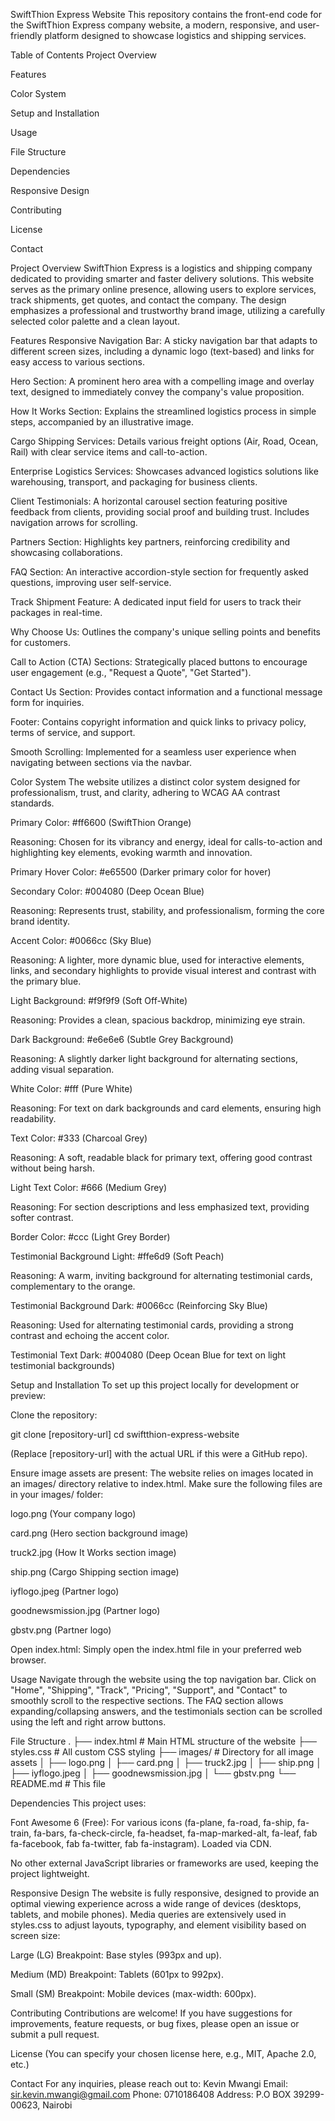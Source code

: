 SwiftThion Express Website
This repository contains the front-end code for the SwiftThion Express company website, a modern, responsive, and user-friendly platform designed to showcase logistics and shipping services.

Table of Contents
Project Overview

Features

Color System

Setup and Installation

Usage

File Structure

Dependencies

Responsive Design

Contributing

License

Contact

Project Overview
SwiftThion Express is a logistics and shipping company dedicated to providing smarter and faster delivery solutions. This website serves as the primary online presence, allowing users to explore services, track shipments, get quotes, and contact the company. The design emphasizes a professional and trustworthy brand image, utilizing a carefully selected color palette and a clean layout.

Features
Responsive Navigation Bar: A sticky navigation bar that adapts to different screen sizes, including a dynamic logo (text-based) and links for easy access to various sections.

Hero Section: A prominent hero area with a compelling image and overlay text, designed to immediately convey the company's value proposition.

How It Works Section: Explains the streamlined logistics process in simple steps, accompanied by an illustrative image.

Cargo Shipping Services: Details various freight options (Air, Road, Ocean, Rail) with clear service items and call-to-action.

Enterprise Logistics Services: Showcases advanced logistics solutions like warehousing, transport, and packaging for business clients.

Client Testimonials: A horizontal carousel section featuring positive feedback from clients, providing social proof and building trust. Includes navigation arrows for scrolling.

Partners Section: Highlights key partners, reinforcing credibility and showcasing collaborations.

FAQ Section: An interactive accordion-style section for frequently asked questions, improving user self-service.

Track Shipment Feature: A dedicated input field for users to track their packages in real-time.

Why Choose Us: Outlines the company's unique selling points and benefits for customers.

Call to Action (CTA) Sections: Strategically placed buttons to encourage user engagement (e.g., "Request a Quote", "Get Started").

Contact Us Section: Provides contact information and a functional message form for inquiries.

Footer: Contains copyright information and quick links to privacy policy, terms of service, and support.

Smooth Scrolling: Implemented for a seamless user experience when navigating between sections via the navbar.

Color System
The website utilizes a distinct color system designed for professionalism, trust, and clarity, adhering to WCAG AA contrast standards.

Primary Color: #ff6600 (SwiftThion Orange)

Reasoning: Chosen for its vibrancy and energy, ideal for calls-to-action and highlighting key elements, evoking warmth and innovation.

Primary Hover Color: #e65500 (Darker primary color for hover)

Secondary Color: #004080 (Deep Ocean Blue)

Reasoning: Represents trust, stability, and professionalism, forming the core brand identity.

Accent Color: #0066cc (Sky Blue)

Reasoning: A lighter, more dynamic blue, used for interactive elements, links, and secondary highlights to provide visual interest and contrast with the primary blue.

Light Background: #f9f9f9 (Soft Off-White)

Reasoning: Provides a clean, spacious backdrop, minimizing eye strain.

Dark Background: #e6e6e6 (Subtle Grey Background)

Reasoning: A slightly darker light background for alternating sections, adding visual separation.

White Color: #fff (Pure White)

Reasoning: For text on dark backgrounds and card elements, ensuring high readability.

Text Color: #333 (Charcoal Grey)

Reasoning: A soft, readable black for primary text, offering good contrast without being harsh.

Light Text Color: #666 (Medium Grey)

Reasoning: For section descriptions and less emphasized text, providing softer contrast.

Border Color: #ccc (Light Grey Border)

Testimonial Background Light: #ffe6d9 (Soft Peach)

Reasoning: A warm, inviting background for alternating testimonial cards, complementary to the orange.

Testimonial Background Dark: #0066cc (Reinforcing Sky Blue)

Reasoning: Used for alternating testimonial cards, providing a strong contrast and echoing the accent color.

Testimonial Text Dark: #004080 (Deep Ocean Blue for text on light testimonial backgrounds)

Setup and Installation
To set up this project locally for development or preview:

Clone the repository:

git clone [repository-url]
cd swiftthion-express-website

(Replace [repository-url] with the actual URL if this were a GitHub repo).

Ensure image assets are present:
The website relies on images located in an images/ directory relative to index.html. Make sure the following files are in your images/ folder:

logo.png (Your company logo)

card.png (Hero section background image)

truck2.jpg (How It Works section image)

ship.png (Cargo Shipping section image)

iyflogo.jpeg (Partner logo)

goodnewsmission.jpg (Partner logo)

gbstv.png (Partner logo)

Open index.html:
Simply open the index.html file in your preferred web browser.

Usage
Navigate through the website using the top navigation bar. Click on "Home", "Shipping", "Track", "Pricing", "Support", and "Contact" to smoothly scroll to the respective sections. The FAQ section allows expanding/collapsing answers, and the testimonials section can be scrolled using the left and right arrow buttons.

File Structure
.
├── index.html          # Main HTML structure of the website
├── styles.css          # All custom CSS styling
├── images/             # Directory for all image assets
│   ├── logo.png
│   ├── card.png
│   ├── truck2.jpg
│   ├── ship.png
│   ├── iyflogo.jpeg
│   ├── goodnewsmission.jpg
│   └── gbstv.png
└── README.md           # This file

Dependencies
This project uses:

Font Awesome 6 (Free): For various icons (fa-plane, fa-road, fa-ship, fa-train, fa-bars, fa-check-circle, fa-headset, fa-map-marked-alt, fa-leaf, fab fa-facebook, fab fa-twitter, fab fa-instagram). Loaded via CDN.

No other external JavaScript libraries or frameworks are used, keeping the project lightweight.

Responsive Design
The website is fully responsive, designed to provide an optimal viewing experience across a wide range of devices (desktops, tablets, and mobile phones). Media queries are extensively used in styles.css to adjust layouts, typography, and element visibility based on screen size:

Large (LG) Breakpoint: Base styles (993px and up).

Medium (MD) Breakpoint: Tablets (601px to 992px).

Small (SM) Breakpoint: Mobile devices (max-width: 600px).

Contributing
Contributions are welcome! If you have suggestions for improvements, feature requests, or bug fixes, please open an issue or submit a pull request.

License
(You can specify your chosen license here, e.g., MIT, Apache 2.0, etc.)

Contact
For any inquiries, please reach out to:
Kevin Mwangi
Email: sir.kevin.mwangi@gmail.com
Phone: 0710186408
Address: P.O BOX 39299-00623, Nairobi